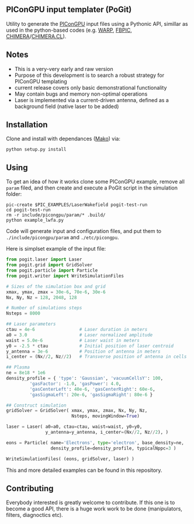 ## PIConGPU input templater (PoGit)

Utility to generate the [PIConGPU](https://github.com/ComputationalRadiationPhysics/picongpu) input files using a Pythonic API, simillar as used in the python-based codes (e.g.  [WARP](https://bitbucket.org/berkeleylab/warp), [FBPIC](https://github.com/fbpic/fbpic), [CHIMERA](https://github.com/hightower8083/chimera)/[CHIMERA.CL](https://github.com/hightower8083/chimeraCL)).

## Notes

- This is a very-very early and raw version
- Purpose of this development is to search a robust strategy for PIConGPU templating
- current release covers only basic demonstrational functionality
- May contain bugs and memory non-optimal operations
- Laser is implemented via a current-driven antenna, defined as a background field (native laser to be added)

## Installation

Clone and install with dependances ([Mako](https://github.com/sqlalchemy/mako)) via:
```
python setup.py install
```

## Using

To get an idea of how it works clone some PIConGPU example, remove all `param` filed, and then create and execute a PoGit script in the simulation folder:
```
pic-create $PIC_EXAMPLES/LaserWakefield pogit-test-run
cd pogit-test-run
rm -r include/picongpu/param/* .build/
python example_lwfa.py
```
Code will generate input and configuration files, and put them to `./include/picongpu/param` and `./etc/picongpu`.

Here is simplset example of the input file:
```python
from pogit.laser import Laser
from pogit.grid import GridSolver
from pogit.particle import Particle
from pogit.writer import WriteSimulationFiles

# Sizes of the simulation box and grid
xmax, ymax, zmax = 30e-6, 70e-6, 30e-6
Nx, Ny, Nz = 128, 2048, 128

# Number of simulations steps
Nsteps = 8000

## Laser parameters
ctau = 4e-6                 # Laser duration in meters
a0 = 3.0                    # Laser normalized amplitude
waist = 5.0e-6              # Laser waist in meters
y0 = -2.5 * ctau            # Initial position of laser centroid
y_antenna = 3e-6            # Position of antenna in meters
i_center = (Nx//2, Nz//2)   # Transverse position of antenna in cells

## Plasma
ne = 8e18 * 1e6
density_profile = { 'type': 'Gaussian', 'vacuumCellsY': 100,
         'gasFactor': -1.0, 'gasPower': 4.0,
         'gasCenterLeft': 40e-6, 'gasCenterRight': 60e-6,
         'gasSigmaLeft': 20e-6, 'gasSigmaRight': 80e-6 }

## Construct simulation
gridSolver = GridSolver( xmax, ymax, zmax, Nx, Ny, Nz,
                         Nsteps, movingWindow=True)

laser = Laser( a0=a0, ctau=ctau, waist=waist, y0=y0,
               y_antenna=y_antenna, i_center=(Nx//2, Nz//2), )

eons = Particle( name='Electrons', type='electron', base_density=ne,
                 density_profile=density_profile, typicalNppc=3 )

WriteSimulationFiles( (eons, gridSolver, laser) )
```

This and more detailed examples can be found in this repository.

## Contributing

Everybody interested is greatly welcome to contribute. If this one is to become a good API, there is a huge work work to be done (manipulators, filters, diagnoctics etc).
